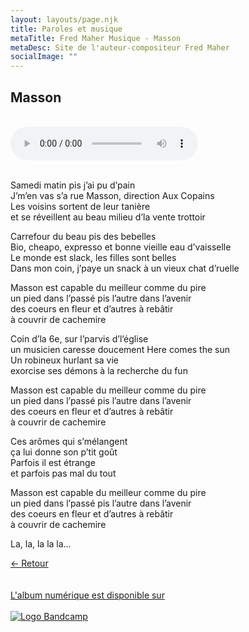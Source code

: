 ```yaml
---
layout: layouts/page.njk
title: Paroles et musique
metaTitle: Fred Maher Musique - Masson
metaDesc: Site de l'auteur-compositeur Fred Maher
socialImage: ""
---
```

<style>
*:focus {
    outline: none;
}
</style>

  ## Masson
 <br> 
<audio controls>
  <source src="https://fredmahermusique.com/mp3/masson.ogg" type="audio/ogg">
  <source src="https://fredmahermusique.com/mp3/masson.mp3" type="audio/mpeg">
Your browser does not support the audio element.
</audio>
<br>
<br>     


Samedi matin pis j’ai pu d’pain<br>
J’m’en vas s’a rue Masson, direction Aux Copains<br>
Les voisins sortent de leur tanière<br>
et se réveillent au beau milieu d’la vente trottoir

Carrefour du beau pis des bebelles<br>
Bio, cheapo, expresso et bonne vieille eau d’vaisselle<br>
Le monde est slack, les filles sont belles<br>
Dans mon coin, j’paye un snack à un vieux chat d’ruelle

Masson est capable du meilleur comme du pire<br>
un pied dans l’passé pis l’autre dans l’avenir<br>
des coeurs en fleur et d’autres à rebâtir<br>
à couvrir de cachemire

Coin d’la 6e, sur l’parvis d’l’église<br>
un musicien caresse doucement Here comes the sun<br> 
Un robineux hurlant sa vie<br>
exorcise ses démons à la recherche du fun

Masson est capable du meilleur comme du pire<br>
un pied dans l’passé pis l’autre dans l’avenir<br>
des coeurs en fleur et d’autres à rebâtir<br>
à couvrir de cachemire

Ces arômes qui s’mélangent<br>
ça lui donne son p’tit goût<br>
Parfois il est étrange<br>
et parfois pas mal du tout

Masson est capable du meilleur comme du pire<br>
un pied dans l’passé pis l’autre dans l’avenir<br>
des coeurs en fleur et d’autres à rebâtir<br>
à couvrir de cachemire

La, la, la la la…

[&larr; Retour](/j-attends-l-printemps/index.html#heading-paroles-et-musique)
<br>
<br> 
<a class="bandcamp" href="https://fredmahermusique.bandcamp.com">
          <br>L'album numérique est disponible sur<br><br><img src="/images/bandcamp.svg" alt="Logo Bandcamp"></a>
